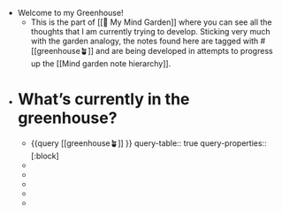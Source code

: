 - Welcome to my Greenhouse!
	- This is the part of [[🌳 My Mind Garden]] where you can see all the thoughts that I am currently trying to develop. Sticking very much with the garden analogy, the notes found here are tagged with #[[greenhouse🪴]] and are being developed in attempts to progress up the [[Mind garden note hierarchy]].
- # What’s currently in the greenhouse?
	- {{query [[greenhouse🪴]] }}
	  query-table:: true
	  query-properties:: [:block]
	-
	-
	-
	-
	-